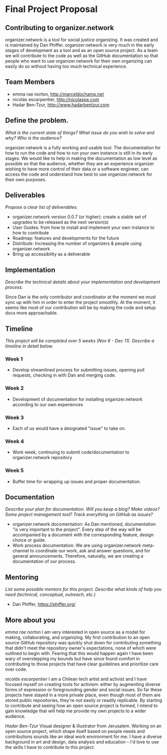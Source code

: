 # Final Project Proposal 

## Contributing to organizer.network
organizer.network is a tool for social justice organizing. It was created and is maintained by Dan Phiffer. organizer.network is very much in the early stages of development as a tool and as an open source project. As a team we will contribute to the code as well as the GitHub documentation so that people who want to use organizer.network for their own organizing can easily do so without having too much technical experience.

## Team Members
- emma rae norton, http://marceldochamp.net
- nicolás escarpentier, http://nicolaspe.com
- Hadar Ben-Tzur, http://www.hadarbentzur.com

## Define the problem. 
*What is the current state of things? What issue do you wish to solve and why? Who is the audience?*

organizer.network is a fully working and usable tool. The documentation for how to run the code and how to run your own instance is still in its early stages. We would like to help in making the documentation as low level as possible so that the audience, whether they are an experience organizer wishing to have more control of their data or a software engineer, can access the code and understand how best to use organizer.network for their own purposes.

## Deliverables
*Propose a clear list of deliverables.*

- organizer.network version 0.0.7 (or higher): create a stable set of upgrades to be released as the next version(s)
- User Guides: from how to install and implement your own instance to how to contribute
- Roadmap: features and developments for the future
- Distribute: Increasing the number of organizers & people using organizer.network
- Bring up accessibility as a deliverable

## Implementation
*Describe the technical details about your implementation and development process.*

Since Dan is the only contributor and coordinator at the moment we must sync up with him in order to enter the project smoothly. At the moment, it seems like most of our contribution will be by making the code and setup docs more approachable.

## Timeline
*This project will be completed over 5 weeks (Nov 6 - Dec 11). Describe a timeline in detail below.*

### Week 1
* Develop streamlined process for submitting issues, opening pull requests, checking in with Dan and merging code.

### Week 2
* Development of documentation for installing organizer.network according to our own experiences

### Week 3
* Each of us would have a designated "issue" to take on.

### Week 4
* Work week, continuing to submit code/documentation to organizer.network repository

### Week 5
* Buffer time for wrapping up issues and proper documentation.

## Documentation
*Describe your plan for documentation. Will you keep a blog? Make videos? Some project management tool? Track everything on GitHub as issues?*
- organizer.network docomentation: As Dan mentioned, documentation "is very important to the project". Every step of the way will be accompanied by a document with the corresponding feature, design choice or guide.
- Work process documentation: We are using organizer.network meta-channel to coordinate our work, ask and answer questions, and for general announcements. Therefore, naturally, we are creating a documentation of our process.

## Mentoring
*List some possible mentors for this project. Describe what kinds of help you need (technical, conceptual, outreach, etc.)*
- Dan Phiffer, https://phiffer.org/

## More about you
*emma rae norton*
I am very interested in open source as a model for making, collaborating, and organizing. My first contribution to an open source GitHub repository was quickly shut down for contributing something that didn't meet the repository owner's expectations, none of which were outlined to begin with. Fearing that this would happen again I have been wary of overstepping my bounds but have since found comfort in contributing to those projects that have clear guidelines and prioritize care over code.

*nicolás escarpentier*
I am a Chilean tech artist and activist and I have focused myself on creating tools for activism: either by augmenting diverse forms of expression or foregrounding gender and social issues. So far these projects have stayed in a more private place, even though most of them are stored public repositories, they're not easily or readily replicable. By starting to contribute and seeing how an open source project is formed, I intend to gain knowledge that will help me provide my own projects to a wider audience.

*Hadar Ben-Tzur*
Visual designer & illustrator from Jerusalem. Working on an open source project, which shape itself based on people needs and contributions sounds like an ideal work environment for me. I have a diverse background in art and design, data analysis and education – I'd love to use the skills I have to contribute to this project.
